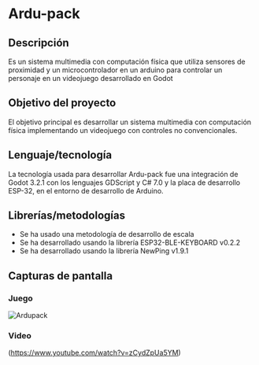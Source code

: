 # Ardu-pack

## Descripción
Es un sistema multimedia con computación física que utiliza sensores de proximidad y un microcontrolador en un arduino para controlar un personaje en un videojuego desarrollado en Godot
## Objetivo del proyecto
El objetivo principal es desarrollar un sistema multimedia con computación física implementando un videojuego con controles no convencionales.
## Lenguaje/tecnología
La tecnología usada para desarrollar Ardu-pack fue una integración de Godot 3.2.1 con los lenguajes GDScript y C# 7.0 y la placa de desarrollo ESP-32, en el entorno de desarrollo de Arduino.
## Librerías/metodologías
- Se ha usado una metodología de desarrollo de escala
- Se ha desarrollado usando la librería ESP32-BLE-KEYBOARD v0.2.2
- Se ha desarrollado usando la librería NewPing v1.9.1
## Capturas de pantalla
### Juego 
![Ardupack](https://user-images.githubusercontent.com/48640697/111051570-099d7280-8422-11eb-8bca-a8f912457157.png)
### Video 
(https://www.youtube.com/watch?v=zCydZpUa5YM)
